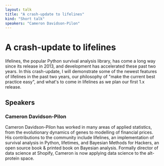 ```yaml
---
layout: talk
title: "A crash-update to lifelines"
kind: "Short talk"
speakers: "Cameron Davidson-Pilon"
---
```


# A crash-update to lifelines

lifelines, the popular Python survival analysis library, has come a long way since its release in 2013, and development has accelerated these past two years. In this crash-update, I will demonstrate some of the newest features of lifelines in the past two years, our philosophy of "make the current best practice easy", and what's to come in lifelines as we plan our first 1.x release.

## Speakers

### Cameron Davidson-Pilon

Cameron Davidson-Pilon has worked in many areas of applied statistics, from the evolutionary dynamics of genes to modelling of financial prices. His contributions to the community include lifelines, an implementation of survival analysis in Python, lifetimes, and Bayesian Methods for Hackers, an open source book & printed book on Bayesian analysis. Formally director of data science at Shopify, Cameron is now applying data science to the alt-protein space.
